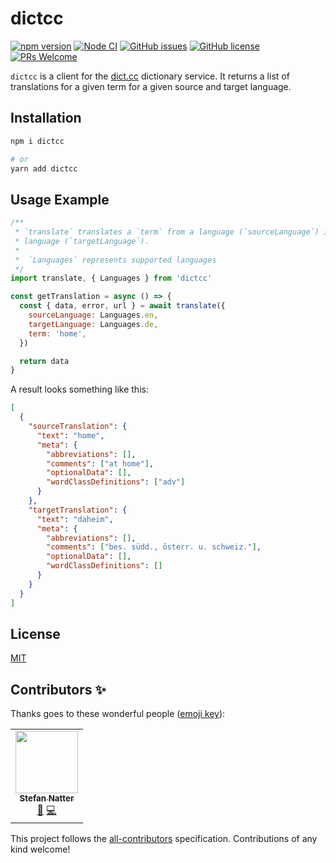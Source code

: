 # dictcc

[![npm version](https://badge.fury.io/js/dictcc.svg)](https://www.npmjs.com/package/dictcc)
[![Node CI](https://github.com/natterstefan/dictcc/actions/workflows/ci.yml/badge.svg)](https://github.com/natterstefan/dictcc/actions/workflows/ci.yml)
[![GitHub issues](https://img.shields.io/github/issues/natterstefan/dictcc)](https://github.com/natterstefan/dictcc/issues)
[![GitHub license](https://img.shields.io/github/license/natterstefan/dictcc)](https://github.com/natterstefan/dictcc/blob/main/LICENSE)
[![PRs Welcome](https://img.shields.io/badge/PRs-welcome-brightgreen.svg?style=flat-square)](https://github.com/natterstefan/dictcc/issues/new/choose)

`dictcc` is a client for the [dict.cc](https://dict.cc/) dictionary service. It
returns a list of translations for a given term for a given source and target
language.

## Installation

```bash
npm i dictcc

# or
yarn add dictcc
```

## Usage Example

```js
/**
 * `translate` translates a `term` from a language (`sourceLanguage`) into another
 * language (`targetLanguage`).
 *
 *  `Languages` represents supported languages
 */
import translate, { Languages } from 'dictcc'

const getTranslation = async () => {
  const { data, error, url } = await translate({
    sourceLanguage: Languages.en,
    targetLanguage: Languages.de,
    term: 'home',
  })

  return data
}
```

A result looks something like this:

```json
[
  {
    "sourceTranslation": {
      "text": "home",
      "meta": {
        "abbreviations": [],
        "comments": ["at home"],
        "optionalData": [],
        "wordClassDefinitions": ["adv"]
      }
    },
    "targetTranslation": {
      "text": "daheim",
      "meta": {
        "abbreviations": [],
        "comments": ["bes. südd., österr. u. schweiz."],
        "optionalData": [],
        "wordClassDefinitions": []
      }
    }
  }
]
```

## License

[MIT](./LICENSE)

## Contributors ✨

Thanks goes to these wonderful people
([emoji key](https://allcontributors.org/docs/en/emoji-key)):

<!-- ALL-CONTRIBUTORS-LIST:START - Do not remove or modify this section -->
<!-- prettier-ignore-start -->
<!-- markdownlint-disable -->
<table>
  <tr>
    <td align="center"><a href="https://natterstefan.me/"><img src="https://avatars.githubusercontent.com/u/1043668?v=4?s=100" width="100px;" alt=""/><br /><sub><b>Stefan Natter</b></sub></a><br /><a href="#ideas-natterstefan" title="Ideas, Planning, & Feedback">🤔</a> <a href="https://github.com/natterstefan/dictcc/commits?author=natterstefan" title="Code">💻</a></td>
  </tr>
</table>

<!-- markdownlint-restore -->
<!-- prettier-ignore-end -->

<!-- ALL-CONTRIBUTORS-LIST:END -->

This project follows the
[all-contributors](https://github.com/all-contributors/all-contributors)
specification. Contributions of any kind welcome!
